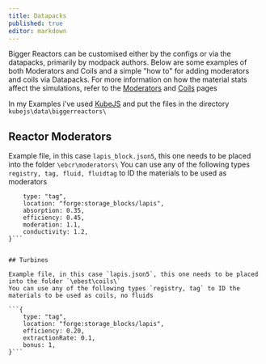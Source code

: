 ```yaml
---
title: Datapacks
published: true
editor: markdown
---
```


Bigger Reactors can be customised either by the configs or via the datapacks, primarily by modpack authors. Below are some examples of both Moderators and Coils and a simple "how to" for adding moderators and coils via Datapacks.
For more information on how the material stats affect the simulations, refer to the [Moderators](https://biggerseries.net/biggerreactors/reactor/moderators) and [Coils](https://biggerseries.net/biggerreactors/coils) pages

In my Examples i've used [KubeJS](https://www.curseforge.com/minecraft/mc-mods/kubejs) and put the files in the directory `kubejs\data\biggerreactors\`


## Reactor Moderators

Example file, in this case `lapis_block.json5`, this one needs to be placed into the folder `\ebcr\moderators\`
You can use any of the following types `registry, tag, fluid, fluidtag` to ID the materials to be used as moderators 

```{
    type: "tag",
    location: "forge:storage_blocks/lapis",
    absorption: 0.35,
    efficiency: 0.45,
    moderation: 1.1,
    conductivity: 1.2,
}```


## Turbines

Example file, in this case `lapis.json5`, this one needs to be placed into the folder `\ebest\coils\`
You can use any of the following types `registry, tag` to ID the materials to be used as coils, no fluids

```{
    type: "tag",
    location: "forge:storage_blocks/lapis",
    efficiency: 0.20,
    extractionRate: 0.1,
    bonus: 1,
}```
